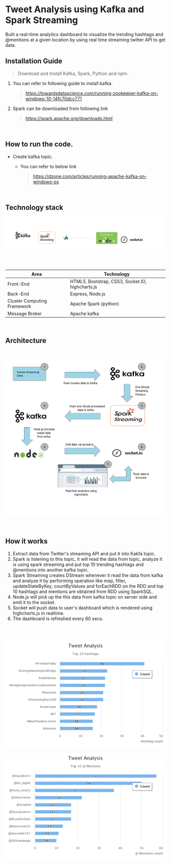 # Tweet Analysis using Kafka and Spark Streaming

Built a real-time analytics dashboard to visualize the trending hashtags and @mentions at a given location by using real time streaming twitter API to get data.

## Installation Guide

> Download and Install Kafka, Spark, Python and npm. 
<ol>
<li> You can refer to following guide to install kafka. </li>  

> https://towardsdatascience.com/running-zookeeper-kafka-on-windows-10-14fc70dcc771

<li> Spark can be downloaded from following link </li>

> https://spark.apache.org/downloads.html

</ol>

<br>

##  How to run the code.

<ul>
<li> Create kafka topic. </li>
<ul>
<li> You can refer to below link </li>

> https://dzone.com/articles/running-apache-kafka-on-windows-os


</ul>
</ul>
<br>

## Technology stack

![stack](stack.png)

</br> 

<table>
<thead>
<tr>
<th>Area</th>
<th>Technology</th>
</tr>
</thead>
<tbody>
	<tr>
		<td>Front-End</td>
		<td> HTML5, Bootstrap, CSS3, Socket.IO, highcharts.js </td>
	</tr>
	<tr>
		<td>Back-End</td>
		<td>Express, Node.js</td>
	</tr>
    <tr>
		<td>Cluster Computing Framework</td>
		<td>Apache Spark (python)</td>
	</tr>
	<tr>
		<td>Message Broker</td>
		<td>Apache kafka</td>
	</tr>
</tbody>
</table>

</br>

## Architecture

</br>

![architecture](architecture.png)

</br>

## How it works
<ol>
    <li>Extract data from Twitter's streaming API and put it into Kakfa topic.</li>
    <li>Spark is listening to this topic, it will read the data from topic, analyze it is using spark streaming and put top 10 trending hashtags and @mentions into another kafka topic.</li>
    <li>Spark Streaming creates DStream whenever it read the data from kafka and analyze it by performing operation like map, filter, updateStateByKey, countByValues and forEachRDD on the RDD and top 10 hashtags and mentions are obtained from RDD using SparkSQL.</li>
    <li>Node.js will pick up the this data from kafka topic on server side and emit it to the socket.</li>
    <li>Socket will push data to user's dashboard which is rendered using highcharts.js in realtime.</li>
    <li>The dashboard is refreshed every 60 secs.</li>
</ol>

</br>

</br>

![hashtags](hashtags.png)

![mentions](mentions.png)
